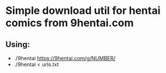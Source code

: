 # Simple download util for hentai comics from 9hentai.com

## Using:

- ./9hentai https://9hentai.com/g/NUMBER/
- ./9hentai < urls.txt
